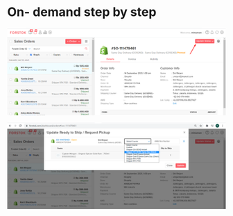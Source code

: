 # On- demand step by step



![](../../.gitbook/assets/image%20%28419%29.png)

![](../../.gitbook/assets/image%20%28418%29.png)

